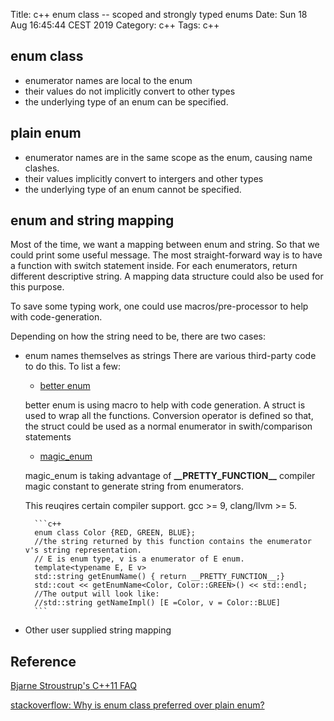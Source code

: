 Title: c++ enum class -- scoped and strongly typed enums
Date: Sun 18 Aug 16:45:44 CEST 2019
Category: c++
Tags: c++

## enum class
* enumerator names are local to the enum
* their values do not implicitly convert to other types
* the underlying type of an enum can be specified.

## plain enum
* enumerator names are in the same scope as the enum, causing name clashes.
* their values implicitly convert to intergers and other types
* the underlying type of an enum cannot be specified.

## enum and string mapping
Most of the time, we want a mapping between enum and string. So that we could
print some useful message. The most straight-forward way is to have a function
with switch statement inside. For each enumerators, return different
descriptive string. A mapping data structure could also be used for this
purpose.

To save some typing work, one could use macros/pre-processor to help with
code-generation.

Depending on how the string need to be, there are two cases:

* enum names themselves as strings
  There are various third-party code to do this. To list a few:

    * [better enum](https://github.com/aantron/better-enums)

    better enum is using macro to help with code generation. A struct is used
    to wrap all the functions. Conversion operator is defined so that, the
    struct could be used as a normal enumerator in swith/comparison statements

    * [magic_enum](https://github.com/Neargye/magic_enum)

    magic_enum is taking advantage of **\_\_PRETTY_FUNCTION\_\_** compiler magic
    constant to generate string from enumerators.

    This reuqires certain compiler support. gcc >= 9, clang/llvm >= 5.

        ```c++
        enum class Color {RED, GREEN, BLUE};
        //the string returned by this function contains the enumerator v's string representation.
        // E is enum type, v is a enumerator of E enum.
        template<typename E, E v>
        std::string getEnumName() { return __PRETTY_FUNCTION__;}
        std::cout << getEnumName<Color, Color::GREEN>() << std::endl;
        //The output will look like:
        //std::string getNameImpl() [E =Color, v = Color::BLUE]
        ```

* Other user supplied string mapping

## Reference
[Bjarne Stroustrup's C++11 FAQ](http://www.stroustrup.com/C++11FAQ.html#enum)

[stackoverflow: Why is enum class preferred over plain enum?](https://stackoverflow.com/questions/18335861/why-is-enum-class-preferred-over-plain-enum)

